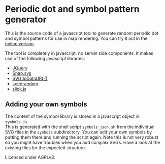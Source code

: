 
Periodic dot and symbol pattern generator
=========================================

This is the source code of a javascript tool to generate random periodic
dot and symbol patterns for use in map rendering.  You can try it out
in the [online version](http://www.imagico.de/map/jsdotpattern.php).

The tool is completely in javascript, no server side components.  It makes
use of the following javascript libraries:

* [JQuery](http://jquery.com/download/)
* [Snap.svg](http://snapsvg.io/)
* [SVG.toDataURL()](https://github.com/sampumon/SVG.toDataURL)
* [seedrandom](https://github.com/davidbau/seedrandom)
* [slick.js](http://github.com/kenwheeler/slick)

Adding your own symbols
-----------------------

The content of the symbol library is stored in a javascript object in `symbols.js`.  
This is generated with the shell script `symbols_json.sh` from the individual SVG files
in the `symbols` subdirectory.  You can add your own symbols by putting them there and 
running the script again.  Note this is not very robust so you might have troubles when 
you add complex SVGs.  Have a look at the existing files for the expected structure.

Licensed under AGPLv3.

